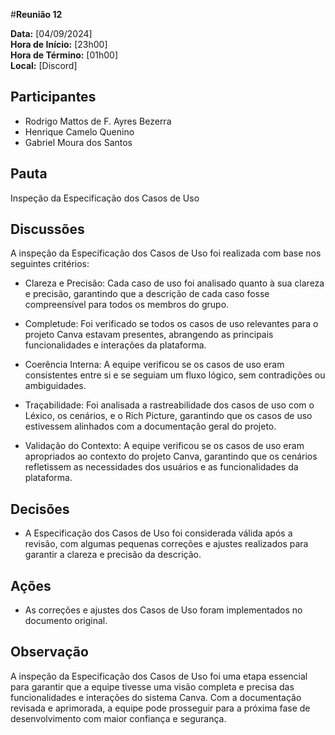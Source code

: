 #__Reunião 12__

**Data:** [04/09/2024]<br />
**Hora de Início:** [23h00]<br />
**Hora de Término:** [01h00]<br />
**Local:** [Discord]<br />

## Participantes

- Rodrigo Mattos de F. Ayres Bezerra
- Henrique Camelo Quenino
- Gabriel Moura dos Santos

## Pauta

Inspeção da Especificação dos Casos de Uso

## Discussões

A inspeção da Especificação dos Casos de Uso foi realizada com base nos seguintes critérios:

- Clareza e Precisão: Cada caso de uso foi analisado quanto à sua clareza e precisão, garantindo que a descrição de cada caso fosse compreensível para todos os membros do grupo.

- Completude: Foi verificado se todos os casos de uso relevantes para o projeto Canva estavam presentes, abrangendo as principais funcionalidades e interações da plataforma.

- Coerência Interna: A equipe verificou se os casos de uso eram consistentes entre si e se seguiam um fluxo lógico, sem contradições ou ambiguidades.

- Traçabilidade: Foi analisada a rastreabilidade dos casos de uso com o Léxico, os cenários, e o Rich Picture, garantindo que os casos de uso estivessem alinhados com a documentação geral do projeto.

- Validação do Contexto: A equipe verificou se os casos de uso eram apropriados ao contexto do projeto Canva, garantindo que os cenários refletissem as necessidades dos usuários e as funcionalidades da plataforma.

## Decisões

- A Especificação dos Casos de Uso foi considerada válida após a revisão, com algumas pequenas correções e ajustes realizados para garantir a clareza e precisão da descrição.

## Ações

- As correções e ajustes dos Casos de Uso foram implementados no documento original.

## Observação

A inspeção da Especificação dos Casos de Uso foi uma etapa essencial para garantir que a equipe tivesse uma visão completa e precisa das funcionalidades e interações do sistema Canva. Com a documentação revisada e aprimorada, a equipe pode prosseguir para a próxima fase de desenvolvimento com maior confiança e segurança.